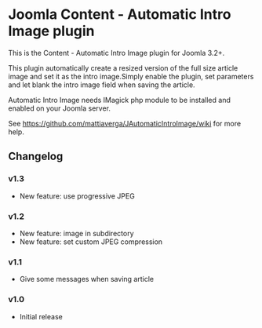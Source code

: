 # Joomla Content - Automatic Intro Image plugin
This is the Content - Automatic Intro Image plugin for Joomla 3.2+.

This plugin automatically create a resized version of the full size article image and set it as the intro image.Simply enable the plugin, set parameters and let blank the intro image field when saving the article.

Automatic Intro Image needs IMagick php module to be installed and enabled on your Joomla server.

See https://github.com/mattiaverga/JAutomaticIntroImage/wiki for more help.

## Changelog
### v1.3
* New feature: use progressive JPEG

### v1.2
* New feature: image in subdirectory
* New feature: set custom JPEG compression

### v1.1
* Give some messages when saving article

### v1.0
* Initial release
